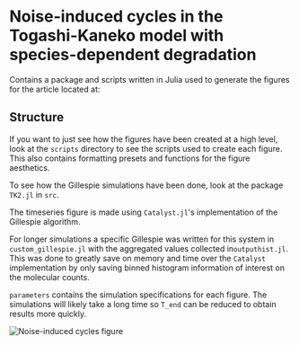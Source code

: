 # Noise-induced cycles in the Togashi-Kaneko model with species-dependent degradation

Contains a package and scripts written in Julia used to generate the figures for the article located at:


## Structure

If you want to just see how the figures have been created at a high level, look at the `scripts` directory to see the scripts used to create each figure. This also contains formatting presets and functions for the figure aesthetics.

To see how the Gillespie simulations have been done, look at the package `TK2.jl` in `src`.

The timeseries figure is made using `Catalyst.jl`'s implementation of the Gillespie algorithm.

For longer simulations a specific Gillespie was written for this system in `custom_gillespie.jl` with the aggregated values collected in`outputhist.jl`. This was done to greatly save on memory and time over the `Catalyst` implementation by only saving binned histogram information of interest on the molecular counts.

`parameters` contains the simulation specifications for each figure. The simulations will likely take a long time so `T_end` can be reduced to obtain results more quickly.

![Noise-induced cycles figure](https://raw.githubusercontent.com/jeremyworsfold/Noise-Induced-cycles-TK2/tree/main/figures/02-timeseries-and-cycles.png)